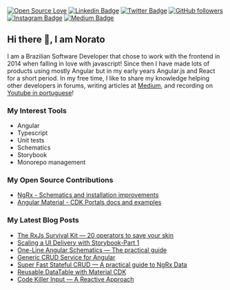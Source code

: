 <div align="centre">

[![Open Source Love](https://badges.frapsoft.com/os/v2/open-source.svg?v=103)](https://github.com/norato)
[![Linkedin Badge](https://img.shields.io/badge/-Felipe%20Norato-blue?style=social&logo=Linkedin&logoColor=blue&link=https://www.linkedin.com/in/felipe-norato/)](https://www.linkedin.com/in/felipe-norato/)
[![Twitter Badge](https://img.shields.io/badge/-@fnoratol-1ca0f1?style=social&logo=twitter&logoColor=blue&link=https://twitter.com/fnoratol)](https://twitter.com/fnoratol)
[![GitHub followers](https://img.shields.io/github/followers/norato?label=Follow&style=social)](https://github.com/norato/?tab=follow)
[![Instagram Badge](https://img.shields.io/badge/-felipe_norato-blue?style=social&logo=Instagram&link=https://www.instagram.com/felipe_norato)](https://www.instagram.com/felipe_norato)
[![Medium Badge](https://img.shields.io/badge/-Felipe%20Norato-blue?style=social&logo=Medium&logoColor=blue&link=https://medium.com/@felipenoratolacerda)](https://medium.com/@felipenoratolacerda)

 </div>

## Hi there 👋, I am Norato

I am a Brazilian Software Developer that chose to work with the frontend in 2014 when falling in love with javascript! Since then I have made lots of products using mostly Angular but in my early years Angular.js and React for a short period.
In my free time, I like to share my knowledge helping other developers in forums, writing articles at [Medium](https://medium.com/@felipenoratolacerda), and recording on [Youtube in portuguese](https://www.youtube.com/playlist?list=PLUiA-wncNaaqf1B-0RAdSQNz9fL-oEkek)!
 
### My Interest Tools
   * Angular
   * Typescript
   * Unit tests
   * Schematics
   * Storybook
   * Monorepo management
   
 
### My Open Source Contributions

   * [NgRx - Schematics and installation improvements](https://github.com/ngrx/platform/pulls?q=is%3Apr+author%3Anorato+is%3Aclosed)
   * [Angular Material - CDK Portals docs and examples](https://github.com/angular/components/pulls?q=is%3Apr+is%3Aclosed+author%3Anorato)
 
 ### My Latest Blog Posts
 
   * [The RxJs Survival Kit — 20 operators to save your skin](https://medium.com/@felipenoratolacerda/the-rxjs-survival-kit-20-operators-to-save-your-skin-c3a9ad2f9dd)
   * [Scaling a UI Delivery with Storybook-Part 1](https://medium.com/@felipenoratolacerda/scaling-a-ui-delivery-with-storybook-part-1-4495983aaa1d)
   * [One-Line Angular Schematics — The practical guide](https://medium.com/@felipenoratolacerda/one-line-angular-schematics-the-practical-guide-6a82ade5a94f)
   * [Generic CRUD Service for Angular](https://medium.com/@felipenoratolacerda/generic-crud-service-for-angular-fbe2294aa633)
   * [Super Fast Stateful CRUD — A practical guide to NgRx Data](https://medium.com/@felipenoratolacerda/super-fast-stateful-crud-a-practical-guide-to-ngrx-data-9aaf89186348)
   * [Reusable DataTable with Material CDK](https://medium.com/@felipenoratolacerda/reusable-datatable-with-matetial-cdk-62a0ef9b6663)
   * [Code Killer Input — A Reactive Approach](https://medium.com/@felipenoratolacerda/code-killer-input-a-reactive-approach-348276ba5e44)
  
  
 
 
<!--
**norato/norato** is a ✨ _special_ ✨ repository because its `README.md` (this file) appears on your GitHub profile.

Here are some ideas to get you started:

- 🔭 I’m currently working on ...
- 🌱 I’m currently learning ...
- 👯 I’m looking to collaborate on ...
- 🤔 I’m looking for help with ...
- 💬 Ask me about ...
- 📫 How to reach me: ...
- 😄 Pronouns: ...
- ⚡ Fun fact: ...
-->
